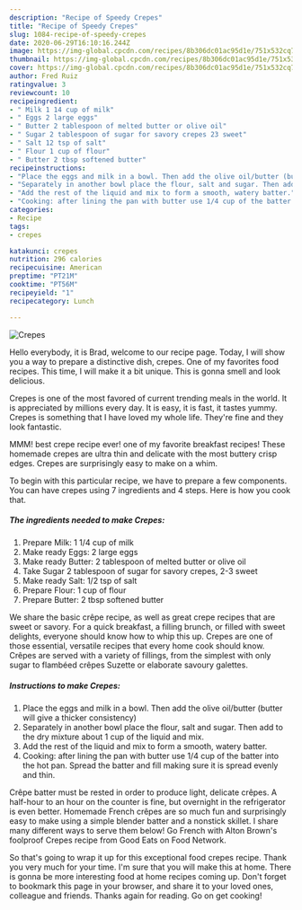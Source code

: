 ```yaml
---
description: "Recipe of Speedy Crepes"
title: "Recipe of Speedy Crepes"
slug: 1084-recipe-of-speedy-crepes
date: 2020-06-29T16:10:16.244Z
image: https://img-global.cpcdn.com/recipes/8b306dc01ac95d1e/751x532cq70/crepes-recipe-main-photo.jpg
thumbnail: https://img-global.cpcdn.com/recipes/8b306dc01ac95d1e/751x532cq70/crepes-recipe-main-photo.jpg
cover: https://img-global.cpcdn.com/recipes/8b306dc01ac95d1e/751x532cq70/crepes-recipe-main-photo.jpg
author: Fred Ruiz
ratingvalue: 3
reviewcount: 10
recipeingredient:
- " Milk 1 14 cup of milk"
- " Eggs 2 large eggs"
- " Butter 2 tablespoon of melted butter or olive oil"
- " Sugar 2 tablespoon of sugar for savory crepes 23 sweet"
- " Salt 12 tsp of salt"
- " Flour 1 cup of flour"
- " Butter 2 tbsp softened butter"
recipeinstructions:
- "Place the eggs and milk in a bowl. Then add the olive oil/butter (butter will give a thicker consistency)"
- "Separately in another bowl place the flour, salt and sugar. Then add to the dry mixture about 1 cup of the liquid and mix."
- "Add the rest of the liquid and mix to form a smooth, watery batter."
- "Cooking: after lining the pan with butter use 1/4 cup of the batter into the hot pan. Spread the batter and fill making sure it is spread evenly and thin."
categories:
- Recipe
tags:
- crepes

katakunci: crepes 
nutrition: 296 calories
recipecuisine: American
preptime: "PT21M"
cooktime: "PT56M"
recipeyield: "1"
recipecategory: Lunch

---
```



![Crepes](https://img-global.cpcdn.com/recipes/8b306dc01ac95d1e/751x532cq70/crepes-recipe-main-photo.jpg)

Hello everybody, it is Brad, welcome to our recipe page. Today, I will show you a way to prepare a distinctive dish, crepes. One of my favorites food recipes. This time, I will make it a bit unique. This is gonna smell and look delicious.

Crepes is one of the most favored of current trending meals in the world. It is appreciated by millions every day. It is easy, it is fast, it tastes yummy. Crepes is something that I have loved my whole life. They're fine and they look fantastic.

MMM! best crepe recipe ever! one of my favorite breakfast recipes! These homemade crepes are ultra thin and delicate with the most buttery crisp edges. Crepes are surprisingly easy to make on a whim.


To begin with this particular recipe, we have to prepare a few components. You can have crepes using 7 ingredients and 4 steps. Here is how you cook that.

<!--inarticleads1-->

##### The ingredients needed to make Crepes:

1. Prepare  Milk: 1 1/4 cup of milk
1. Make ready  Eggs: 2 large eggs
1. Make ready  Butter: 2 tablespoon of melted butter or olive oil
1. Take  Sugar 2 tablespoon of sugar for savory crepes, 2-3 sweet
1. Make ready  Salt: 1/2 tsp of salt
1. Prepare  Flour: 1 cup of flour
1. Prepare  Butter: 2 tbsp softened butter


We share the basic crêpe recipe, as well as great crepe recipes that are sweet or savory. For a quick breakfast, a filling brunch, or filled with sweet delights, everyone should know how to whip this up. Crepes are one of those essential, versatile recipes that every home cook should know. Crêpes are served with a variety of fillings, from the simplest with only sugar to flambéed crêpes Suzette or elaborate savoury galettes. 

<!--inarticleads2-->

##### Instructions to make Crepes:

1. Place the eggs and milk in a bowl. Then add the olive oil/butter (butter will give a thicker consistency)
1. Separately in another bowl place the flour, salt and sugar. Then add to the dry mixture about 1 cup of the liquid and mix.
1. Add the rest of the liquid and mix to form a smooth, watery batter.
1. Cooking: after lining the pan with butter use 1/4 cup of the batter into the hot pan. Spread the batter and fill making sure it is spread evenly and thin.


Crêpe batter must be rested in order to produce light, delicate crêpes. A half-hour to an hour on the counter is fine, but overnight in the refrigerator is even better. Homemade French crêpes are so much fun and surprisingly easy to make using a simple blender batter and a nonstick skillet. I share many different ways to serve them below! Go French with Alton Brown&#39;s foolproof Crepes recipe from Good Eats on Food Network. 

So that's going to wrap it up for this exceptional food crepes recipe. Thank you very much for your time. I'm sure that you will make this at home. There is gonna be more interesting food at home recipes coming up. Don't forget to bookmark this page in your browser, and share it to your loved ones, colleague and friends. Thanks again for reading. Go on get cooking!
